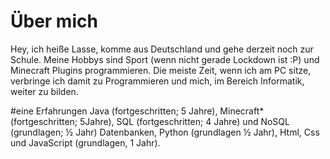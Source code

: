 # Über mich

Hey, ich heiße Lasse, komme aus Deutschland und gehe derzeit noch zur Schule. Meine Hobbys sind Sport (wenn nicht gerade Lockdown ist :P) und Minecraft Plugins programmieren. Die meiste Zeit, wenn ich am PC sitze, verbringe ich damit zu Programmieren und mich, im Bereich Informatik, weiter zu bilden.

#eine Erfahrungen
Java (fortgeschritten; 5 Jahre), Minecraft*(fortgeschritten; 5Jahre), SQL (fortgeschritten; 4 Jahre) und NoSQL (grundlagen; ½ Jahr) Datenbanken, Python (grundlagen ½ Jahr), Html, Css und JavaScript (grundlagen, 1 Jahr).
